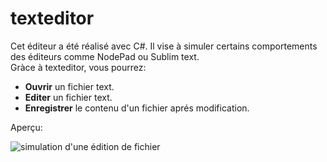 # texteditor    

Cet éditeur a été réalisé avec C#. Il vise à simuler certains comportements des éditeurs comme NodePad ou Sublim text.    
 Gràce à texteditor, vous pourrez:    
 * **Ouvrir** un fichier text.
 * **Editer** un fichier text.
 * **Enregistrer** le contenu d'un fichier aprés modification.    
     
 Aperçu:    
     
 ![simulation d'une édition de fichier](https://drive.google.com/uc?id=1oA-wH91-8sawJhw-r00bOTrrcK0XhOLL)
